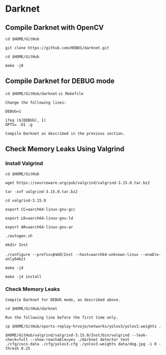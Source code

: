 # Darknet

## Compile Darknet with OpenCV
`cd $HOME/GitHub`

`git clone https://github.com/HEBOS/darknet.git`

`cd $HOME/GitHub`

 `make -j8`
 
## Compile Darknet for DEBUG mode
`cd $HOME/GitHub/darknet`
`vi Makefile`

    Change the following lines:
    
    DEBUG=1
    
    ifeq ($(DEBUG), 1)
    OPTS= -O1 -g
 
    Compile Darknet as described in the previous section.
    
## Check Memory Leaks Using Valgrind

### Install Valgrind

`cd $HOME/GitHub`

`wget https://sourceware.org/pub/valgrind/valgrind-3.15.0.tar.bz2`

`tar -xvf valgrind-3.15.0.tar.bz2`

`cd valgrind-3.15.0`

`export CC=aarch64-linux-gnu-gcc`

`export LD=aarch64-linux-gnu-ld`

`export AR=aarch64-linux-gnu-ar`

`./autogen.sh`

`mkdir Inst`

`./configure --prefix=`pwd`/Inst --host=aarch64-unknown-linux --enable-only64bit`

`make -j4`

`make -j4 install`

### Check Memory Leaks
    
    Compile Darknet for DEBUG mode, as described above.
    
`cd $HOME/GitHub/darknet`

    Run the following line before the first time only.

`cp $HOME/GitHub/sports-replay-hrvoje/networks/yolov3/yolov3.weights .`

`$HOME/GitHub/valgrind/valgrind-3.15.0/Inst/bin/valgrind --leak-check=full --show-reachable=yes ./darknet detector test ./cfg/coco.data ./cfg/yolov3.cfg ./yolov3.weights data/dog.jpg -i 0 -thresh 0.25`